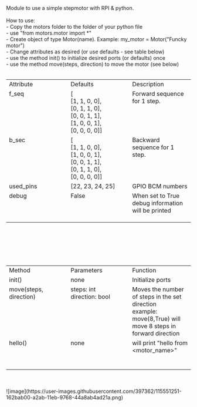 <!DOCTYPE html>
<html>
<head>
	<meta charset="utf-8">
	<meta name="viewport" content="width=device-width, initial-scale=1">
	<meta name="generator" content="RocketCake">
	<title></title>
	<link rel="stylesheet" type="text/css" href="index_html.css">
</head>
<body>
<div class="textstyle1">
<span class="textstyle2">Module to use a simple stepmotor with RPI &amp; python.</span><span class="textstyle3"><br/><br/>How to use:<br/>- Copy the motors folder to the folder of your python file<br/>- use &quot;from motors.motor import *&quot;<br/>- Create object of type Motor(name). Example: my_motor = Motor(&quot;Funcky motor&quot;)<br/>- Change attributes as desired (or use defaults - see table below)<br/>- use the method init() to initialize desired ports (or defaults) once<br/>- use the method move(steps, direction) to move the motor (see below)<br/><br/></span>  <table id="table_67c5a5c8" cellpadding="3" cellspacing="1" >
	<tr>
		<td width="33%" height="21px" style="vertical-align: top; overflow:hidden; ">    <div id="cell_15ec8179">
      <div class="textstyle1">
        <span class="textstyle3">Attribute</span>
        </div>
      </div>
		</td>
		<td width="33%" height="21px" style="vertical-align: top; overflow:hidden; ">    <div id="cell_5d6e8fc5">
      <div class="textstyle1">
        <span class="textstyle3">Defaults</span>
        </div>
      </div>
		</td>
		<td width="33%" height="21px" style="vertical-align: top; overflow:hidden; ">    <div id="cell_4a8d779a">
      <div class="textstyle1">
        <span class="textstyle3">Description</span>
        </div>
      </div>
		</td>
	</tr>
	<tr>
		<td width="33%" height="96px" style="vertical-align: top; overflow:hidden; ">    <div id="cell_5f0116bc">
      <div class="textstyle1">
        <span class="textstyle3">f_seq</span>
        </div>
      </div>
		</td>
		<td width="33%" height="96px" style="vertical-align: top; overflow:hidden; ">    <div id="cell_3984735a">
      <div class="textstyle1">
        <span class="textstyle3">[<br/>            [1, 1, 0, 0],<br/>            [0, 1, 1, 0],<br/>            [0, 0, 1, 1],<br/>            [1, 0, 0, 1],<br/>            [0, 0, 0, 0]]</span>
        </div>
      </div>
		</td>
		<td width="33%" height="96px" style="vertical-align: top; overflow:hidden; ">    <div id="cell_11b4f6cd">
      <div class="textstyle1">
        <span class="textstyle3">Forward sequence for 1 step.</span>
        </div>
      </div>
		</td>
	</tr>
	<tr>
		<td width="33%" height="96px" style="vertical-align: top; overflow:hidden; ">    <div id="cell_10e32479">
      <div class="textstyle1">
        <span class="textstyle3">b_sec</span>
        </div>
      </div>
		</td>
		<td width="33%" height="96px" style="vertical-align: top; overflow:hidden; ">    <div id="cell_4915d68c">
      <div class="textstyle1">
        <span class="textstyle3">[<br/>            [1, 1, 0, 0],<br/>            [1, 0, 0, 1],<br/>            [0, 0, 1, 1],<br/>            [0, 1, 1, 0],<br/>            [0, 0, 0, 0]]</span>
        </div>
      </div>
		</td>
		<td width="33%" height="96px" style="vertical-align: top; overflow:hidden; ">    <div id="cell_23932c22">
      <div class="textstyle1">
        <span class="textstyle3">Backward sequence for 1 step.</span>
        </div>
      </div>
		</td>
	</tr>
	<tr>
		<td width="33%" height="21px" style="vertical-align: top; overflow:hidden; ">    <div id="cell_3dae042d">
      <div class="textstyle1">
        <span class="textstyle3">used_pins</span>
        </div>
      </div>
		</td>
		<td width="33%" height="21px" style="vertical-align: top; overflow:hidden; ">    <div id="cell_30ba40bc">
      <div class="textstyle1">
        <span class="textstyle3">[22, 23, 24, 25]</span>
        </div>
      </div>
		</td>
		<td width="33%" height="21px" style="vertical-align: top; overflow:hidden; ">    <div id="cell_65b495a2">
      <div class="textstyle1">
        <span class="textstyle3">GPIO BCM numbers</span>
        </div>
      </div>
		</td>
	</tr>
	<tr>
		<td width="33%" height="28px" style="vertical-align: top; overflow:hidden; ">    <div id="cell_64f37254">
      <div class="textstyle1">
        <span class="textstyle3">debug</span>
        </div>
      </div>
		</td>
		<td width="33%" height="28px" style="vertical-align: top; overflow:hidden; ">    <div id="cell_7912be8c">
      <div class="textstyle1">
        <span class="textstyle3">False</span>
        </div>
      </div>
		</td>
		<td width="33%" height="28px" style="vertical-align: top; overflow:hidden; ">    <div id="cell_780a4201">
      <div class="textstyle1">
        <span class="textstyle3">When set to True debug information will be printed</span>
        </div>
      </div>
		</td>
	</tr>
	<tr>
		<td width="33%" height="18px" >
		</td>
		<td width="33%" height="18px" >
		</td>
		<td width="33%" height="18px" >
		</td>
	</tr>
    </table>
  <span class="textstyle3"><br/><br/><br/><br/><br/></span>
  <table id="table_49364a9" cellpadding="3" cellspacing="1" >
	<tr>
		<td width="33%" height="21px" style="vertical-align: top; overflow:hidden; ">    <div id="cell_54a1c552">
      <div class="textstyle1">
        <span class="textstyle3">Method</span>
        </div>
      </div>
		</td>
		<td width="33%" height="21px" style="vertical-align: top; overflow:hidden; ">    <div id="cell_25ee779">
      <div class="textstyle1">
        <span class="textstyle3">Parameters</span>
        </div>
      </div>
		</td>
		<td width="33%" height="21px" style="vertical-align: top; overflow:hidden; ">    <div id="cell_555429bd">
      <div class="textstyle1">
        <span class="textstyle3">Function</span>
        </div>
      </div>
		</td>
	</tr>
	<tr>
		<td width="33%" height="21px" style="vertical-align: top; overflow:hidden; ">    <div id="cell_46617e6a">
      <div class="textstyle1">
        <span class="textstyle3">init()</span>
        </div>
      </div>
		</td>
		<td width="33%" height="21px" style="vertical-align: top; overflow:hidden; ">    <div id="cell_4146eb3e">
      <div class="textstyle1">
        <span class="textstyle3">none</span>
        </div>
      </div>
		</td>
		<td width="33%" height="21px" style="vertical-align: top; overflow:hidden; ">    <div id="cell_7d1752af">
      <div class="textstyle1">
        <span class="textstyle3">Initialize ports</span>
        </div>
      </div>
		</td>
	</tr>
	<tr>
		<td width="33%" height="79px" style="vertical-align: top; overflow:hidden; ">    <div id="cell_1fd9e86b">
      <div class="textstyle1">
        <span class="textstyle3">move(steps, direction)</span>
        </div>
      </div>
		</td>
		<td width="33%" height="79px" style="vertical-align: top; overflow:hidden; ">    <div id="cell_594a0821">
      <div class="textstyle1">
        <span class="textstyle3">steps: int<br/>direction: bool</span>
        </div>
      </div>
		</td>
		<td width="33%" height="79px" style="vertical-align: top; overflow:hidden; ">    <div id="cell_4bfff64d">
      <div class="textstyle1">
        <span class="textstyle3">Moves the number of steps in the set direction<br/>example:<br/>move(8,True) will move 8 steps in forward direction</span>
        </div>
      </div>
		</td>
	</tr>
	<tr>
		<td width="33%" height="28px" style="vertical-align: top; overflow:hidden; ">    <div id="cell_6a5612c4">
      <div class="textstyle1">
        <span class="textstyle3">hello()</span>
        </div>
      </div>
		</td>
		<td width="33%" height="28px" style="vertical-align: top; overflow:hidden; ">    <div id="cell_7a1f4a7c">
      <div class="textstyle1">
        <span class="textstyle3">none</span>
        </div>
      </div>
		</td>
		<td width="33%" height="28px" style="vertical-align: top; overflow:hidden; ">    <div id="cell_365f079f">
      <div class="textstyle1">
        <span class="textstyle3">will print &quot;hello from &lt;motor_name&gt;&quot;</span>
        </div>
      </div>
		</td>
	</tr>
	<tr>
		<td width="33%" height="21px" >
		</td>
		<td width="33%" height="21px" >
		</td>
		<td width="33%" height="21px" >
		</td>
	</tr>
	<tr>
		<td width="33%" height="18px" >
		</td>
		<td width="33%" height="18px" >
		</td>
		<td width="33%" height="18px" >
		</td>
	</tr>
    </table>
  <span class="textstyle3"><br/><br/></span>
  </div>
	![image](https://user-images.githubusercontent.com/397362/115551251-162bab00-a2ab-11eb-9768-44a8ab4ad21a.png)

</body>
</html>
